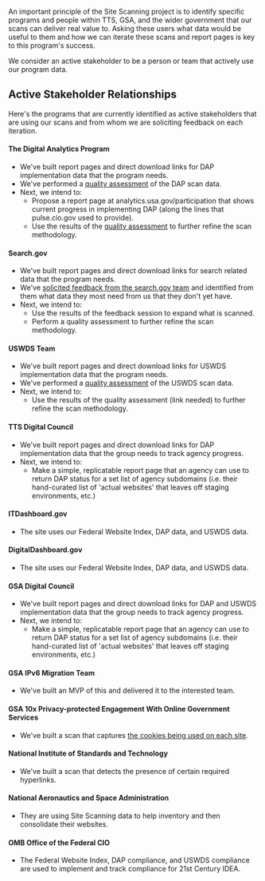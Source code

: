 An important principle of the Site Scanning project is to identify specific programs and people within TTS, GSA, and the wider government that our scans can deliver real value to.  Asking these users what data would be useful to them and how we can iterate these scans and report pages is key to this program's success.  

We consider an active stakeholder to be a person or team that actively use our program data.  

## Active Stakeholder Relationships

Here's the programs that are currently identified as active stakeholders that are using our scans and from whom we are soliciting feedback on each iteration.   

#### The Digital Analytics Program 

* We've built report pages and direct download links for DAP implementation data that the program needs.  
* We've performed a [quality assessment](/scans/qa_analysis/dap-scan-6-20.md) of the DAP scan data. 
* Next, we intend to:
  * Propose a report page at analytics.usa.gov/participation that shows current progress in implementing DAP (along the lines that pulse.cio.gov used to provide).  
  * Use the results of the [quality assessment](/scans/qa_analysis/dap-scan-6-20.md) to further refine the scan methodology.  

#### Search.gov 

* We've built report pages and direct download links for search related data that the program needs.  
* We've [solicited feedback from the search.gov team](https://docs.google.com/document/d/1bdRXgFYRGBASjJ5FEFwLUEksJIk8YxbTSGspVxrdctU/edit) and identified from them what data they most need from us that they don't yet have.  
* Next, we intend to:
  * Use the results of the feedback session to expand what is scanned.  
  * Perform a quality assessment to further refine the scan methodology.  


#### USWDS Team 

* We've built report pages and direct download links for USWDS implementation data that the program needs.  
* We've performed a [quality assessment](https://github.com/18F/site-scanning-documentation/blob/main/scans/qa_analysis/uswds-scan-7-20.md) of the USWDS scan data. 
* Next, we intend to:
  * Use the results of the quality assessment (link needed) to further refine the scan methodology.  


#### TTS Digital Council

* We've built report pages and direct download links for DAP implementation data that the group needs to track agency progress.  
* Next, we intend to:
  * Make a simple, replicatable report page that an agency can use to return DAP status for a set list of agency subdomains (i.e. their hand-curated list of 'actual websites' that leaves off staging environments, etc.) 


#### ITDashboard.gov

* The site uses our Federal Website Index, DAP data, and USWDS data.  


#### DigitalDashboard.gov

* The site uses our Federal Website Index, DAP data, and USWDS data.  

#### GSA Digital Council 

* We've built report pages and direct download links for DAP and USWDS implementation data that the group needs to track agency progress.  
* Next, we intend to:
  * Make a simple, replicatable report page that an agency can use to return DAP status for a set list of agency subdomains (i.e. their hand-curated list of 'actual websites' that leaves off staging environments, etc.)   

#### GSA IPv6 Migration Team
* We've built an MVP of this and delivered it to the interested team.

#### GSA 10x Privacy-protected Engagement With Online Government Services 
* We've built a scan that captures [the cookies being used on each site](https://github.com/GSA/site-scanning-engine/pull/254).  

#### National Institute of Standards and Technology
* We've built a scan that detects the presence of certain required hyperlinks.  

#### National Aeronautics and Space Administration
* They are using Site Scanning data to help inventory and then consolidate their websites.

#### OMB Office of the Federal CIO
* The Federal Website Index, DAP compliance, and USWDS compliance are used to implement and track compliance for 21st Century IDEA. 
